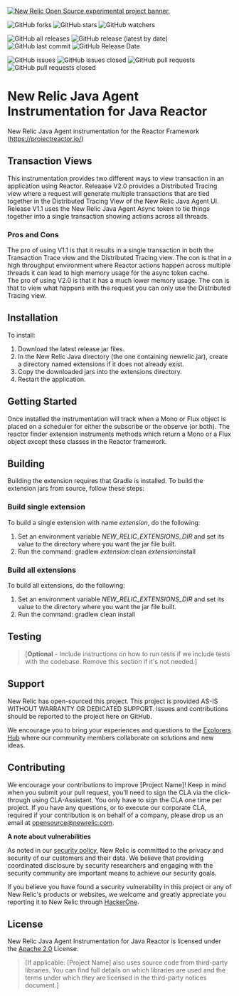 <a href="https://opensource.newrelic.com/oss-category/#new-relic-experimental"><picture><source media="(prefers-color-scheme: dark)" srcset="https://github.com/newrelic/opensource-website/raw/main/src/images/categories/dark/Experimental.png"><source media="(prefers-color-scheme: light)" srcset="https://github.com/newrelic/opensource-website/raw/main/src/images/categories/Experimental.png"><img alt="New Relic Open Source experimental project banner." src="https://github.com/newrelic/opensource-website/raw/main/src/images/categories/Experimental.png"></picture></a>

![GitHub forks](https://img.shields.io/github/forks/newrelic-experimental/newrelic-java-reactor?style=social)
![GitHub stars](https://img.shields.io/github/stars/newrelic-experimental/newrelic-java-reactor?style=social)
![GitHub watchers](https://img.shields.io/github/watchers/newrelic-experimental/newrelic-java-reactor?style=social)

![GitHub all releases](https://img.shields.io/github/downloads/newrelic-experimental/newrelic-java-reactor/total)
![GitHub release (latest by date)](https://img.shields.io/github/v/release/newrelic-experimental/newrelic-java-reactor)
![GitHub last commit](https://img.shields.io/github/last-commit/newrelic-experimental/newrelic-java-reactor)
![GitHub Release Date](https://img.shields.io/github/release-date/newrelic-experimental/newrelic-java-reactor)


![GitHub issues](https://img.shields.io/github/issues/newrelic-experimental/newrelic-java-reactor)
![GitHub issues closed](https://img.shields.io/github/issues-closed/newrelic-experimental/newrelic-java-reactor)
![GitHub pull requests](https://img.shields.io/github/issues-pr/newrelic-experimental/newrelic-java-reactor)
![GitHub pull requests closed](https://img.shields.io/github/issues-pr-closed/newrelic-experimental/newrelic-java-reactor) 
    
# New Relic Java Agent Instrumentation for Java Reactor

New Relic Java Agent instrumentation for the Reactor Framework (https://projectreactor.io/)
  
## Transaction Views   
This instrumentation provides two different ways to view transaction in an application using Reactor.  Releaase V2.0 provides a Distributed Tracing view where a request will generate multiple transactions that are tied together in the Distributed Tracing View of the New Relic Java Agent UI.  Release V1.1 uses the New Relic Java Agent Async token to tie things together into a single transaction showing actions across all threads.   
### Pros and Cons   
The pro of using V1.1 is that it results in a single transaction in both the Transaction Trace view and the Distributed Tracing view.   The con is that in a high throughput environment where Reactor actions happen across multiple threads it can lead to high memory usage for the async token cache.   
The pro of using V2.0 is that it has a much lower memory usage.  The con is that to view what happens with the request you can only use the Distributed Tracing view.   

## Installation
   
To install:

1. Download the latest release jar files.
2. In the New Relic Java directory (the one containing newrelic.jar), create a directory named extensions if it does not already exist.
3. Copy the downloaded jars into the extensions directory.
4. Restart the application.
## Getting Started

Once installed the instrumentation will track when a Mono or Flux object is placed on a scheduler for either the subscribe or the observe (or both).  The reactor finder extension instruments methods which return a Mono or a Flux object except these classes in the Reactor framework.
   
## Building

Building the extension requires that Gradle is installed.
To build the extension jars from source, follow these steps:
### Build single extension
To build a single extension with name *extension*, do the following:
1. Set an environment variable *NEW_RELIC_EXTENSIONS_DIR* and set its value to the directory where you want the jar file built.
2. Run the command: gradlew *extension*:clean *extension*:install
### Build all extensions
To build all extensions, do the following:
1. Set an environment variable *NEW_RELIC_EXTENSIONS_DIR* and set its value to the directory where you want the jar file built.
2. Run the command: gradlew clean install

## Testing

>[**Optional** - Include instructions on how to run tests if we include tests with the codebase. Remove this section if it's not needed.]

## Support

New Relic has open-sourced this project. This project is provided AS-IS WITHOUT WARRANTY OR DEDICATED SUPPORT. Issues and contributions should be reported to the project here on GitHub.

We encourage you to bring your experiences and questions to the [Explorers Hub](https://discuss.newrelic.com) where our community members collaborate on solutions and new ideas.

## Contributing

We encourage your contributions to improve [Project Name]! Keep in mind when you submit your pull request, you'll need to sign the CLA via the click-through using CLA-Assistant. You only have to sign the CLA one time per project. If you have any questions, or to execute our corporate CLA, required if your contribution is on behalf of a company, please drop us an email at opensource@newrelic.com.

**A note about vulnerabilities**

As noted in our [security policy](../../security/policy), New Relic is committed to the privacy and security of our customers and their data. We believe that providing coordinated disclosure by security researchers and engaging with the security community are important means to achieve our security goals.

If you believe you have found a security vulnerability in this project or any of New Relic's products or websites, we welcome and greatly appreciate you reporting it to New Relic through [HackerOne](https://hackerone.com/newrelic).

## License

New Relic Java Agent Instrumentation for Java Reactor is licensed under the [Apache 2.0](http://apache.org/licenses/LICENSE-2.0.txt) License.

>[If applicable: [Project Name] also uses source code from third-party libraries. You can find full details on which libraries are used and the terms under which they are licensed in the third-party notices document.]
